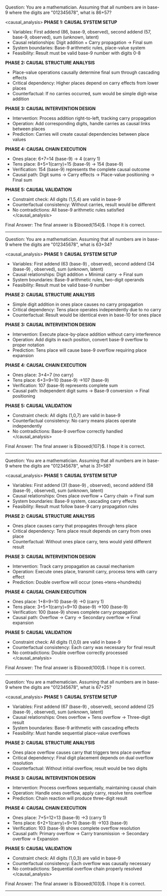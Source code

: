 Question: You are a mathematician. Assuming that all numbers are in base-9 where the digits are "012345678", what is 86+57?

<causal_analysis>
**PHASE 1: CAUSAL SYSTEM SETUP**
- Variables: First addend (86, base-9, observed), second addend (57, base-9, observed), sum (unknown, latent)
- Causal relationships: Digit addition + Carry propagation → Final sum
- System boundaries: Base-9 arithmetic rules, place-value system
- Feasibility: Result must be valid base-9 number with digits 0-8

**PHASE 2: CAUSAL STRUCTURE ANALYSIS**
- Place-value operations causally determine final sum through cascading effects
- Critical dependency: Higher places depend on carry effects from lower places
- Counterfactual: If no carries occurred, sum would be simple digit-wise addition

**PHASE 3: CAUSAL INTERVENTION DESIGN**
- Intervention: Process addition right-to-left, tracking carry propagation
- Operation: Add corresponding digits, handle carries as causal links between places
- Prediction: Carries will create causal dependencies between place values

**PHASE 4: CAUSAL CHAIN EXECUTION**
- Ones place: 6+7=14 (base-9) → 4 (carry 1)
- Tens place: 8+5+1(carry)=15 (base-9) → 154 (base-9) 
- Verification: 154 (base-9) represents the complete causal outcome
- Causal path: Digit sums → Carry effects → Place-value positioning → Final sum

**PHASE 5: CAUSAL VALIDATION**
- Constraint check: All digits (1,5,4) are valid in base-9
- Counterfactual consistency: Without carries, result would be different
- No contradictions: All base-9 arithmetic rules satisfied
</causal_analysis>

Final Answer: The final answer is $\boxed{154}$. I hope it is correct.

---

Question: You are a mathematician. Assuming that all numbers are in base-9 where the digits are "012345678", what is 63+34?

<causal_analysis>
**PHASE 1: CAUSAL SYSTEM SETUP**
- Variables: First addend (63 (base-9) , observed), second addend (34 (base-9) , observed), sum (unknown, latent)
- Causal relationships: Digit addition + Minimal carry → Final sum
- System boundaries: Base-9 arithmetic rules, two-digit operands
- Feasibility: Result must be valid base-9 number

**PHASE 2: CAUSAL STRUCTURE ANALYSIS**
- Simple digit addition in ones place causes no carry propagation
- Critical dependency: Tens place operates independently due to no carry
- Counterfactual: Result would be identical even in base-10 for ones place

**PHASE 3: CAUSAL INTERVENTION DESIGN**
- Intervention: Execute place-by-place addition without carry interference
- Operation: Add digits in each position, convert base-9 overflow to proper notation
- Prediction: Tens place will cause base-9 overflow requiring place expansion

**PHASE 4: CAUSAL CHAIN EXECUTION**
- Ones place: 3+4=7 (no carry)
- Tens place: 6+3=9=10 (base-9) →107 (base-9) 
- Verification: 107 (base-9) represents complete sum
- Causal path: Independent digit sums → Base-9 conversion → Final positioning

**PHASE 5: CAUSAL VALIDATION**
- Constraint check: All digits (1,0,7) are valid in base-9
- Counterfactual consistency: No carry means places operate independently
- No contradictions: Base-9 overflow correctly handled
</causal_analysis>

Final Answer: The final answer is $\boxed{107}$. I hope it is correct.

---

Question: You are a mathematician. Assuming that all numbers are in base-9 where the digits are "012345678", what is 31+58?

<causal_analysis>
**PHASE 1: CAUSAL SYSTEM SETUP**
- Variables: First addend (31 (base-9) , observed), second addend (58 (base-9) , observed), sum (unknown, latent)
- Causal relationships: Ones place overflow + Carry chain → Final sum
- System boundaries: Base-9 system, cascading carry effects
- Feasibility: Result must follow base-9 carry propagation rules

**PHASE 2: CAUSAL STRUCTURE ANALYSIS**
- Ones place causes carry that propagates through tens place
- Critical dependency: Tens place result depends on carry from ones place
- Counterfactual: Without ones place carry, tens would yield different result

**PHASE 3: CAUSAL INTERVENTION DESIGN**
- Intervention: Track carry propagation as causal mechanism
- Operation: Execute ones place, transmit carry, process tens with carry effect
- Prediction: Double overflow will occur (ones→tens→hundreds)

**PHASE 4: CAUSAL CHAIN EXECUTION**
- Ones place: 1+8=9=10 (base-9) →0 (carry 1)
- Tens place: 3+5+1(carry)=9=10 (base-9) →100 (base-9) 
- Verification: 100 (base-9) shows complete carry propagation
- Causal path: Overflow → Carry → Secondary overflow → Final expansion

**PHASE 5: CAUSAL VALIDATION**
- Constraint check: All digits (1,0,0) are valid in base-9
- Counterfactual consistency: Each carry was necessary for final result
- No contradictions: Double overflow correctly processed
</causal_analysis>

Final Answer: The final answer is $\boxed{100}$. I hope it is correct.

---

Question: You are a mathematician. Assuming that all numbers are in base-9 where the digits are "012345678", what is 67+25?

<causal_analysis>
**PHASE 1: CAUSAL SYSTEM SETUP**
- Variables: First addend (67 (base-9) , observed), second addend (25 (base-9) , observed), sum (unknown, latent)
- Causal relationships: Ones overflow + Tens overflow → Three-digit result
- System boundaries: Base-9 arithmetic with cascading effects
- Feasibility: Must handle sequential place-value overflows

**PHASE 2: CAUSAL STRUCTURE ANALYSIS**
- Ones place overflow causes carry that triggers tens place overflow
- Critical dependency: Final digit placement depends on dual overflow resolution
- Counterfactual: Without initial overflow, result would be two digits

**PHASE 3: CAUSAL INTERVENTION DESIGN**
- Intervention: Process overflows sequentially, maintaining causal chain
- Operation: Handle ones overflow, apply carry, resolve tens overflow
- Prediction: Chain reaction will produce three-digit result

**PHASE 4: CAUSAL CHAIN EXECUTION**
- Ones place: 7+5=12=13 (base-9) →3 (carry 1)
- Tens place: 6+2+1(carry)=9=10 (base-9) →103 (base-9) 
- Verification: 103 (base-9) shows complete overflow resolution
- Causal path: Primary overflow → Carry transmission → Secondary overflow → Expansion

**PHASE 5: CAUSAL VALIDATION**
- Constraint check: All digits (1,0,3) are valid in base-9
- Counterfactual consistency: Each overflow was causally necessary
- No contradictions: Sequential overflow chain properly resolved
</causal_analysis>

Final Answer: The final answer is $\boxed{103}$. I hope it is correct.

---